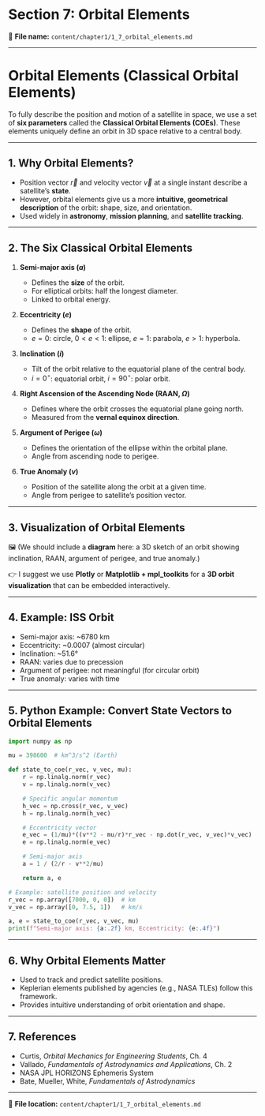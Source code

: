 # Section 7: Orbital Elements

📂 **File name:** `content/chapter1/1_7_orbital_elements.md`

---

# Orbital Elements (Classical Orbital Elements)

To fully describe the position and motion of a satellite in space, we use a set of **six parameters** called the **Classical Orbital Elements (COEs)**. These elements uniquely define an orbit in 3D space relative to a central body.

---

## 1. Why Orbital Elements?

* Position vector $\vec{r}$ and velocity vector $\vec{v}$ at a single instant describe a satellite’s **state**.
* However, orbital elements give us a more **intuitive, geometrical description** of the orbit: shape, size, and orientation.
* Used widely in **astronomy**, **mission planning**, and **satellite tracking**.

---

## 2. The Six Classical Orbital Elements

1. **Semi-major axis ($a$)**

   * Defines the **size** of the orbit.
   * For elliptical orbits: half the longest diameter.
   * Linked to orbital energy.

2. **Eccentricity ($e$)**

   * Defines the **shape** of the orbit.
   * $e=0$: circle, $0<e<1$: ellipse, $e=1$: parabola, $e>1$: hyperbola.

3. **Inclination ($i$)**

   * Tilt of the orbit relative to the equatorial plane of the central body.
   * $i=0^\circ$: equatorial orbit, $i=90^\circ$: polar orbit.

4. **Right Ascension of the Ascending Node (RAAN, $\Omega$)**

   * Defines where the orbit crosses the equatorial plane going north.
   * Measured from the **vernal equinox direction**.

5. **Argument of Perigee ($\omega$)**

   * Defines the orientation of the ellipse within the orbital plane.
   * Angle from ascending node to perigee.

6. **True Anomaly ($\nu$)**

   * Position of the satellite along the orbit at a given time.
   * Angle from perigee to satellite’s position vector.

---

## 3. Visualization of Orbital Elements

🖼️ (We should include a **diagram** here: a 3D sketch of an orbit showing inclination, RAAN, argument of perigee, and true anomaly.)

👉 I suggest we use **Plotly** or **Matplotlib + mpl\_toolkits** for a **3D orbit visualization** that can be embedded interactively.

---

## 4. Example: ISS Orbit

* Semi-major axis: \~6780 km
* Eccentricity: \~0.0007 (almost circular)
* Inclination: \~51.6°
* RAAN: varies due to precession
* Argument of perigee: not meaningful (for circular orbit)
* True anomaly: varies with time

---

## 5. Python Example: Convert State Vectors to Orbital Elements

```python
import numpy as np

mu = 398600  # km^3/s^2 (Earth)

def state_to_coe(r_vec, v_vec, mu):
    r = np.linalg.norm(r_vec)
    v = np.linalg.norm(v_vec)

    # Specific angular momentum
    h_vec = np.cross(r_vec, v_vec)
    h = np.linalg.norm(h_vec)

    # Eccentricity vector
    e_vec = (1/mu)*((v**2 - mu/r)*r_vec - np.dot(r_vec, v_vec)*v_vec)
    e = np.linalg.norm(e_vec)

    # Semi-major axis
    a = 1 / (2/r - v**2/mu)

    return a, e

# Example: satellite position and velocity
r_vec = np.array([7000, 0, 0])  # km
v_vec = np.array([0, 7.5, 1])   # km/s

a, e = state_to_coe(r_vec, v_vec, mu)
print(f"Semi-major axis: {a:.2f} km, Eccentricity: {e:.4f}")
```

---

## 6. Why Orbital Elements Matter

* Used to track and predict satellite positions.
* Keplerian elements published by agencies (e.g., NASA TLEs) follow this framework.
* Provides intuitive understanding of orbit orientation and shape.

---

## 7. References

* Curtis, *Orbital Mechanics for Engineering Students*, Ch. 4
* Vallado, *Fundamentals of Astrodynamics and Applications*, Ch. 2
* NASA JPL HORIZONS Ephemeris System
* Bate, Mueller, White, *Fundamentals of Astrodynamics*

---

📂 **File location:**
`content/chapter1/1_7_orbital_elements.md`
